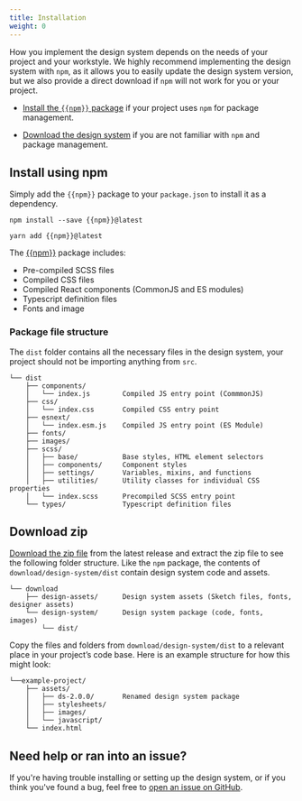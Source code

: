 ```yaml
---
title: Installation
weight: 0
---
```


How you implement the design system depends on the needs of your project and your workstyle. We highly recommend implementing the design system with `npm`, as it allows you to easily update the design system version, but we also provide a direct download if `npm` will not work for you or your project.

- [Install the `{{npm}}` package]({{root}}/startup/installation/#install-using-npm) if your project uses `npm` for package management.

- [Download the design system]({{root}}/startup/installation/#download-zip) if you are not familiar with `npm` and package management.

## Install using npm

Simply add the `{{npm}}` package to your `package.json` to install it as a dependency.

```
npm install --save {{npm}}@latest

yarn add {{npm}}@latest
```

The [{{npm}}](https://www.npmjs.com/package/{{npm}}) package includes:

- Pre-compiled SCSS files
- Compiled CSS files
- Compiled React components (CommonJS and ES modules)
- Typescript definition files
- Fonts and image

### Package file structure

The `dist` folder contains all the necessary files in the design system, your project should not be importing anything from `src`.

```
└── dist
    ├── components/
    │   └── index.js        Compiled JS entry point (CommmonJS)
    ├── css/
    │   └── index.css       Compiled CSS entry point
    ├── esnext/
    │   └── index.esm.js    Compiled JS entry point (ES Module)
    ├── fonts/
    ├── images/
    ├── scss/
    │   ├── base/           Base styles, HTML element selectors
    │   ├── components/     Component styles
    │   ├── settings/       Variables, mixins, and functions
    │   ├── utilities/      Utility classes for individual CSS properties
    │   └── index.scss      Precompiled SCSS entry point
    └── types/              Typescript definition files
```

## Download zip

<a href="{{root}}/download.zip">Download the zip file</a> from the latest release and extract the zip file to see the following folder structure. Like the `npm` package, the contents of `download/design-system/dist` contain design system code and assets.

```
└── download
    ├── design-assets/      Design system assets (Sketch files, fonts, designer assets)
    └── design-system/      Design system package (code, fonts, images)
        └── dist/
```

Copy the files and folders from `download/design-system/dist` to a relevant place in your project’s code base. Here is an example structure for how this might look:

```
└──example-project/
    ├── assets/
    │   ├── ds-2.0.0/       Renamed design system package
    │   ├── stylesheets/
    │   ├── images/
    │   └── javascript/
    └── index.html
```

<h2 id="need-help" class="ds-h2 ds-u-color--primary-darker">Need help or ran into an issue?</h2>

If you're having trouble installing or setting up the design system, or if you think you've found a bug, feel free to [open an issue on GitHub]({{githubUrl}}/issues).
